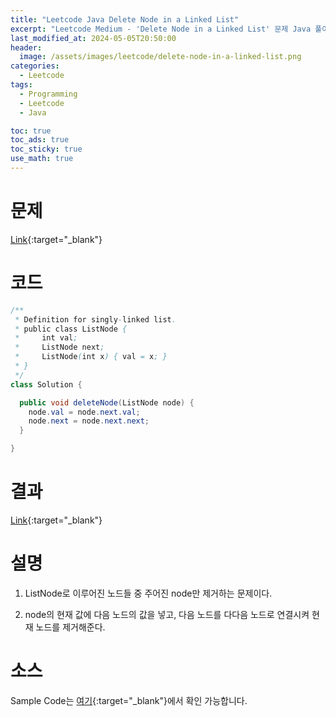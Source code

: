 ```yaml
---
title: "Leetcode Java Delete Node in a Linked List"
excerpt: "Leetcode Medium - 'Delete Node in a Linked List' 문제 Java 풀이"
last_modified_at: 2024-05-05T20:50:00
header:
  image: /assets/images/leetcode/delete-node-in-a-linked-list.png
categories:
  - Leetcode
tags:
  - Programming
  - Leetcode
  - Java

toc: true
toc_ads: true
toc_sticky: true
use_math: true
---
```

# 문제
[Link](https://leetcode.com/problems/delete-node-in-a-linked-list/){:target="_blank"}

# 코드
```java
/**
 * Definition for singly-linked list.
 * public class ListNode {
 *     int val;
 *     ListNode next;
 *     ListNode(int x) { val = x; }
 * }
 */
class Solution {

  public void deleteNode(ListNode node) {
    node.val = node.next.val;
    node.next = node.next.next;
  }

}
```

# 결과
[Link](https://leetcode.com/problems/delete-node-in-a-linked-list/submissions/1249968317/){:target="_blank"}

# 설명
1. ListNode로 이루어진 노드들 중 주어진 node만 제거하는 문제이다.

2. node의 현재 값에 다음 노드의 값을 넣고, 다음 노드를 다다음 노드로 연결시켜 현재 노드를 제거해준다.

# 소스
Sample Code는 [여기](https://github.com/GracefulSoul/leetcode/blob/master/src/main/java/gracefulsoul/problems/DeleteNodeInALinkedList.java){:target="_blank"}에서 확인 가능합니다.